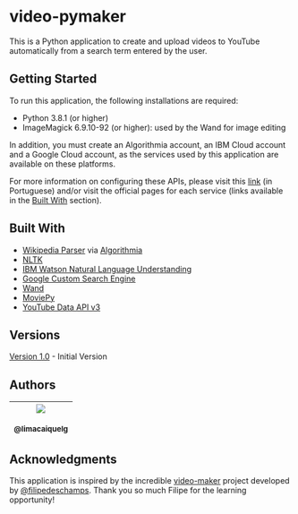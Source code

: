 # video-pymaker

This is a Python application to create and upload videos to YouTube automatically from a search term entered by the user. 

## Getting Started

To run this application, the following installations are required:

* Python 3.8.1 (or higher)
* ImageMagick 6.9.10-92 (or higher): used by the Wand for image editing

In addition, you must create an Algorithmia account, an IBM Cloud account and a Google Cloud account, as the services used by this application are available on these platforms. 

For more information on configuring these APIs, please visit this [link](https://github.com/filipedeschamps/video-maker#instala%C3%A7%C3%A3o) (in Portuguese) and/or visit the official pages for each service (links available in the [Built With](#built-with) section).

## Built With

* [Wikipedia Parser](https://algorithmia.com/algorithms/web/WikipediaParser) via [Algorithmia](https://algorithmia.com/)
* [NLTK](https://www.nltk.org/)
* [IBM Watson Natural Language Understanding](https://cloud.ibm.com/catalog/services/natural-language-understanding)
* [Google Custom Search Engine](https://developers.google.com/custom-search) 
* [Wand](http://docs.wand-py.org/en/0.5.9/)
* [MoviePy](https://zulko.github.io/moviepy/)
* [YouTube Data API v3](https://developers.google.com/youtube/v3)

## Versions

[Version 1.0](https://github.com/limacaiquelg/video-pymaker/releases/tag/v0.1.0) - Initial Version

## Authors

| [<img src="https://avatars2.githubusercontent.com/u/17394016?v=3&s=115"><br><br><sub>@limacaiquelg</sub>](https://github.com/limacaiquelg) |
| :---: |

## Acknowledgments

This application is inspired by the incredible [video-maker](https://github.com/filipedeschamps/video-maker) project developed by [@filipedeschamps](https://github.com/filipedeschamps). Thank you so much Filipe for the learning opportunity!